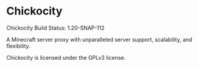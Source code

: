 # Chickocity

Chickocity Build Status: 1.20-SNAP-112

A Minecraft server proxy with unparalleled server support, scalability,
and flexibility.

Chickocity is licensed under the GPLv3 license.
